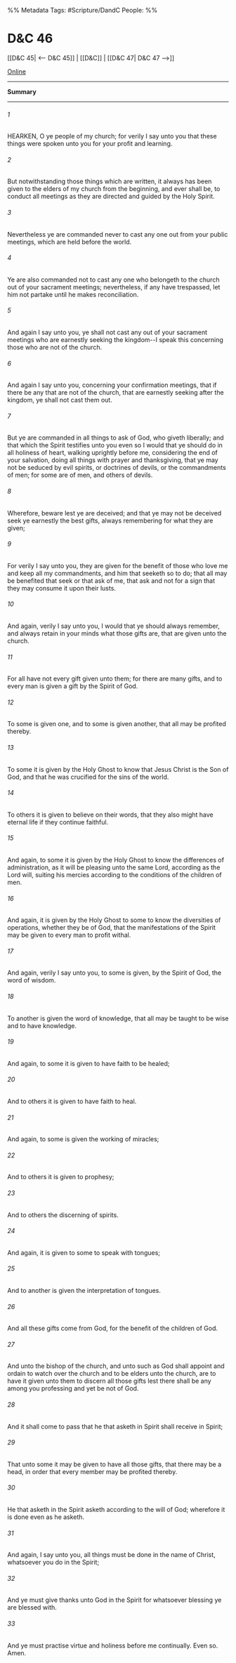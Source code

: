 %% Metadata
Tags: #Scripture/DandC
People: 
%%
# D&C 46
[[D&C 45| <-- D&C 45]] | [[D&C]] | [[D&C 47| D&C 47 -->]]

[Online](https://churchofjesuschrist.org/study/scriptures/dc-testament/dc/46?lang=eng)

---
__Summary__



---
###### 1
HEARKEN, O ye people of my church; for verily I say unto you that these things were spoken unto you for your profit and learning.
###### 2
But notwithstanding those things which are written, it always has been given to the elders of my church from the beginning, and ever shall be, to conduct all meetings as they are directed and guided by the Holy Spirit.
###### 3
Nevertheless ye are commanded never to cast any one out from your public meetings, which are held before the world.
###### 4
Ye are also commanded not to cast any one who belongeth to the church out of your sacrament meetings; nevertheless, if any have trespassed, let him not partake until he makes reconciliation.
###### 5
And again I say unto you, ye shall not cast any out of your sacrament meetings who are earnestly seeking the kingdom--I speak this concerning those who are not of the church.
###### 6
And again I say unto you, concerning your confirmation meetings, that if there be any that are not of the church, that are earnestly seeking after the kingdom, ye shall not cast them out.
###### 7
But ye are commanded in all things to ask of God, who giveth liberally; and that which the Spirit testifies unto you even so I would that ye should do in all holiness of heart, walking uprightly before me, considering the end of your salvation, doing all things with prayer and thanksgiving, that ye may not be seduced by evil spirits, or doctrines of devils, or the commandments of men; for some are of men, and others of devils.
###### 8
Wherefore, beware lest ye are deceived; and that ye may not be deceived seek ye earnestly the best gifts, always remembering for what they are given;
###### 9
For verily I say unto you, they are given for the benefit of those who love me and keep all my commandments, and him that seeketh so to do; that all may be benefited that seek or that ask of me, that ask and not for a sign that they may consume it upon their lusts.
###### 10
And again, verily I say unto you, I would that ye should always remember, and always retain in your minds what those gifts are, that are given unto the church.
###### 11
For all have not every gift given unto them; for there are many gifts, and to every man is given a gift by the Spirit of God.
###### 12
To some is given one, and to some is given another, that all may be profited thereby.
###### 13
To some it is given by the Holy Ghost to know that Jesus Christ is the Son of God, and that he was crucified for the sins of the world.
###### 14
To others it is given to believe on their words, that they also might have eternal life if they continue faithful.
###### 15
And again, to some it is given by the Holy Ghost to know the differences of administration, as it will be pleasing unto the same Lord, according as the Lord will, suiting his mercies according to the conditions of the children of men.
###### 16
And again, it is given by the Holy Ghost to some to know the diversities of operations, whether they be of God, that the manifestations of the Spirit may be given to every man to profit withal.
###### 17
And again, verily I say unto you, to some is given, by the Spirit of God, the word of wisdom.
###### 18
To another is given the word of knowledge, that all may be taught to be wise and to have knowledge.
###### 19
And again, to some it is given to have faith to be healed;
###### 20
And to others it is given to have faith to heal.
###### 21
And again, to some is given the working of miracles;
###### 22
And to others it is given to prophesy;
###### 23
And to others the discerning of spirits.
###### 24
And again, it is given to some to speak with tongues;
###### 25
And to another is given the interpretation of tongues.
###### 26
And all these gifts come from God, for the benefit of the children of God.
###### 27
And unto the bishop of the church, and unto such as God shall appoint and ordain to watch over the church and to be elders unto the church, are to have it given unto them to discern all those gifts lest there shall be any among you professing and yet be not of God.
###### 28
And it shall come to pass that he that asketh in Spirit shall receive in Spirit;
###### 29
That unto some it may be given to have all those gifts, that there may be a head, in order that every member may be profited thereby.
###### 30
He that asketh in the Spirit asketh according to the will of God; wherefore it is done even as he asketh.
###### 31
And again, I say unto you, all things must be done in the name of Christ, whatsoever you do in the Spirit;
###### 32
And ye must give thanks unto God in the Spirit for whatsoever blessing ye are blessed with.
###### 33
And ye must practise virtue and holiness before me continually. Even so. Amen.




